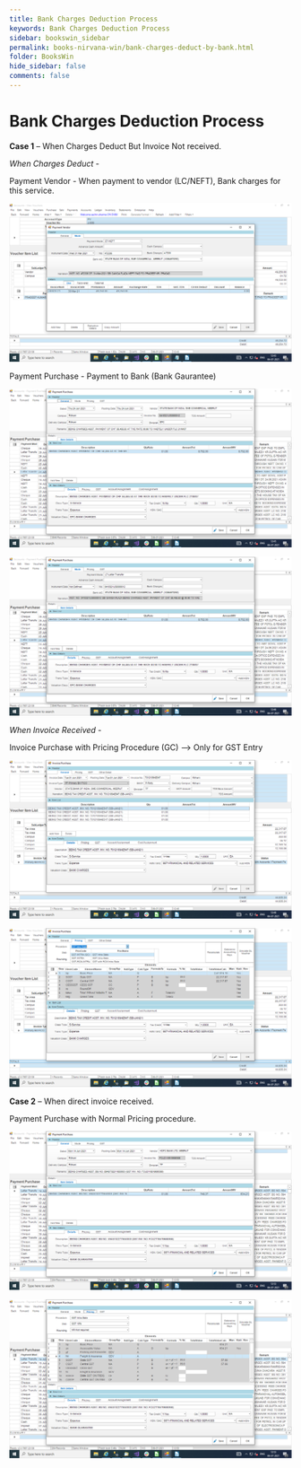 ```yaml
---
title: Bank Charges Deduction Process
keywords: Bank Charges Deduction Process
sidebar: bookswin_sidebar
permalink: books-nirvana-win/bank-charges-deduct-by-bank.html
folder: BooksWin
hide_sidebar: false
comments: false
---
```


# Bank Charges Deduction Process

**Case 1** – When Charges Deduct But Invoice Not received.

*When Charges Deduct* -

Payment Vendor - When payment to vendor (LC/NEFT), Bank charges for this service.

![](/images/bankChargesdeduction.png)

Payment Purchase - Payment to Bank (Bank Gaurantee)

![](/images/PaymentPurchase-1.png)

![](/images/PaymentPurchase-2.png)

*When Invoice Received* -

Invoice Purchase with Pricing Procedure (GC) –> Only for GST Entry

![](/images/AfterdeductionofbankCharges1.png)

![](/images/AfterdeductionofbankCharges2.png)

**Case 2**  – When direct invoice received.

Payment Purchase with Normal Pricing procedure.

![](/images/PaymentPurchase-3.png)

![](/images/PaymentPurchase-4.png)


